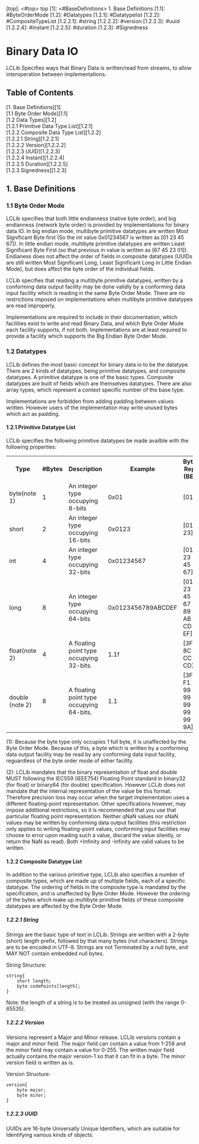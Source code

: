 [top]: <#top> top
[1]: <#BaseDefinitions> 1. Base Definitions
[1.1]: #ByteOrderMode
[1.2]: #Datatypes
[1.2.1]: #Datatypelist
[1.2.2]: #CompositeTypeList
[1.2.2.1]: #string
[1.2.2.2]: #version
[1.2.2.3]: #uuid
[1.2.2.4]: #instant
[1.2.2.5]: #duration
[1.2.3]: #Signedness
<h1>Binary Data IO</h1>
<a name="top"></a>
LCLib Specifies ways that Binary Data is written/read from streams, to allow interoperation between implementations. 

<h2>Table of Contents</h2>
[1. Base Definitions][1]<br/>
	[1.1 Byte Order Mode][1.1]<br/>
	[1.2 Data Types][1.2]<br/>
		[1.2.1 Primitive Data Type List][1.2.1]<br/>
		[1.2.2 Composite Data Type List][1.2.2]<br/>
			[1.2.2.1 String][1.2.2.1]<br/>
			[1.2.2.2 Version][1.2.2.2]<br/>
			[1.2.2.3 UUID][1.2.2.3]<br/>
			[1.2.2.4 Instant][1.2.2.4]<br/>
			[1.2.2.5 Duration][1.2.2.5]<br/>
		[1.2.3 Signedness][1.2.3]<br/>
		

<h2>1. Base Definitions</h2>
<a name="BaseDefinitions"></a>
<h3>1.1 Byte Order Mode</h3>
<a name="ByteOrderMode"></a>
LCLib specifies that both little endianness (native byte order), and big endianness (network byte order) is provided by implementations for binary data IO. In big endian mode, multibyte primitive datatypes are written Most Significant Byte first (So the int value 0x01234567 is written as [01 23 45 67]). In little endian mode, multibyte primitive datatypes are written Least Significant Byte First (so that previous in value is written as [67 45 23 01]). Endianess does not affect the order of fields in composite datatypes (UUIDs are still written Most Significant Long, Least Significant Long in Little Endian Mode), but does affect the byte order of the individual fields. 

LCLib specifies that reading a multibyte primitive datatypes, written by a conforming data output facility may be done validly by a conforming data input facility which is reading in the same Byte Order Mode. There are no restrictions imposed on implementations when multibyte primitive datatypes are read improperly. 

Implementations are required to include in their documentation, which facilities exist to write and read Binary Data, and which Byte Order Mode each facility supports, if not both. Implementations are at least required to provide a facility which supports the Big Endian Byte Order Mode. 
<h3>1.2 Datatypes</h3>
<a name="Datatypes"></a>
LCLib defines the most basic concept for binary data io to be the datatype. There are 2 kinds of datatypes, being primitive datatypes, and composite datatypes. A primitive datatype is one of the basic types. Composite datatypes are built of fields which are themselves datatypes. There are also array types, which represent a context specific number of the base type. 

Implementations are forbidden from adding padding between values written. However users of the implementation may write unused bytes which act as padding. 

<h4>1.2.1 Primitive Datatype List</h4>
<a name="Datatypelist"></a>
LCLib specifies the following primitive datatypes be made availble with the following properties: 
<table>
	<tr>
		<th>Type</th>
		<th>#Bytes</th>
		<th>Description</th>
		<th>Example</th>
		<th>Byte Rep (BE)</th>
		<th>Byte Rep (LE)</th>
	</tr>
	<tr>
		<td>byte(note 1)</td>
		<td>1</td>
		<td>An integer type occupying 8-bits</td>
		<td>0x01</td>
		<td>[01]</td>
		<td>[01]</td>
	</tr>
	<tr>
		<td>short</td>
		<td>2</td>
		<td>An integer type occupying 16-bits</td>
		<td>0x0123</td>
		<td>[01 23]</td>
		<td>[23 01]</td>
	</tr>
	<tr>
		<td>int</td>
		<td>4</td>
		<td>An integer type occupying 32-bits</td>
		<td>0x01234567</td>
		<td>[01 23 45 67]</td>
		<td>[67 45 23 01]</td>
	</tr>
	<tr>
		<td>long</td>
		<td>8</td>
		<td>An integer type occupying 64-bits</td>
		<td>0x0123456789ABCDEF</td>
		<td>[01 23 45 67 89 AB CD EF]</td>
		<td>[EF CD AB 89 67 45 23 01]</td>
	</tr>
	<tr>
		<td>float(note 2)</td>
		<td>4</td>
		<td>A floating point type occupying 32-bits.</td>
		<td>1.1f</td>
		<td>[3F 8C CC CD]</td>
		<td>[CD CC 8C 3F]</td>
	</tr>
	<tr>
		<td>double (note 2)</td>
		<td>8</td>
		<td>A floating point type occupying 64-bits.</td>
		<td>1.1</td>
		<td>[3F F1 99 99 99 99 99 9A]</td>
		<td>[9A 99 99 99 99 99 F1 3F]</td>
	</tr>
</table>
(1): Because the byte type only occupies 1 full byte, it is unaffected by the Byte Order Mode. Because of this, a byte which is written by a conforming data output facility may be read by any conforming data input facility, reguardless of the byte order mode of either facility. 

(2): LCLib mandates that the binary representation of float and double MUST following the IEC559 (IEEE754) Floating Point standard in binary32 (for float) or binary64 (for double) specification. However LCLib does not mandate that the internal representation of the value be this format. Therefore precision loss may occur when the target implementation uses a different floating-point representation. Other specifications however, may impose additional restrictions, so it is recommended that you use that particular floating point representation. Neither qNaN values nor sNaN values may be written by conforming data output facilities (this restriction only applies to writing floating-point values, conforming input facilities may choose to error upon reading such a value, discard the value silently, or return the NaN as read). Both +Infinity and -Infinity are valid values to be written. 


<h4>1.2.2 Composite Datatype List</h4>
<a name="CompositeTypeList"></a>
In addition to the various primitive type, LCLib also specifies a number of composite types, which are made up of multiple fields, each of a specific datatype. The ordering of fields in the composite type is mandated by the specification, and is unaffected by Byte Order Mode. However the ordering of the bytes which make up multibyte primitive fields of these composite datatypes are affected by the Byte Order Mode. 

<h5>1.2.2.1 String</h5>
<a name="string"></a>
Strings are the basic type of text in LCLib. Strings are written with a 2-byte (short) length prefix, followed by that many bytes (not characters). Strings are to be encoded in UTF-8. Strings are not Terminated by a null byte, and MAY NOT contain embedded null bytes. 

String Structure:

```
string{
	short length;
	byte codePoints[length];
}
```

Note: the length of a string is to be treated as unsigned (with the range 0-65535).

<h5>1.2.2.2 Version</h5>
<a name="version"></a>

Versions represent a Major and Minor release. LCLib versions contain a major and minor field. The major field can contain a value from 1-256 and the minor field may contain a value for 0-255. The written major field actually contains the major version-1 so that it can fit in a byte. The minor version field is written as is.

Version Structure:

```
version{
	byte major;
	byte minor;
}
```

<h5>1.2.2.3 UUID</h5>
<a name="uuid"></a>

UUIDs are 16-byte Universally Unique Identifiers, which are suitable for Identifying various kinds of objects. 
